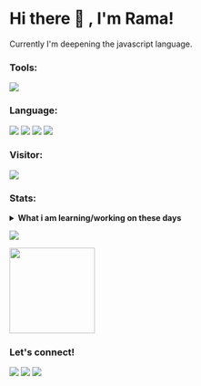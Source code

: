 # Hi there 👋 , I'm Rama!
Currently I'm deepening the javascript language.

### Tools:
<p>
    <img src="https://img.shields.io/badge/Text%20Editor-Visual%20Studio%20Code-blue?&logo=visual%20studio%20code&logoColor=blue" />
</p>

### Language:
<p>
    <img src="https://img.icons8.com/color/48/000000/nodejs.png"/> <img src="https://img.icons8.com/clouds/50/000000/react.png"/> <img src="https://img.icons8.com/color/48/000000/mongodb.png"/> <img src="https://img.icons8.com/office/40/000000/mysql.png"/>
<p>

### Visitor:
<p>
    <img src="https://gpvc.arturio.dev/therevolt" />
</p>

### Stats:
<details>
 <summary><strong>What i am learning/working on these days</strong></summary>
    - 🌱 I’m currently learning ReactJS, ExpressJS, Sequelize</br>
    - 💬 Ask me about anything.</br>
    - 📫 How to reach me: <a href="mailto:ramaseftiansyah12@gmail.com">Email me!</a>  </br>
    - 😄 Pronouns: He/Him </br>
</details>
<p>
    <img src="https://github-readme-stats.vercel.app/api?username=therevolt&show_icons=true&theme=solarized-dark" />
</p>
<p>
    <img src="https://github-readme-stats.vercel.app/api/top-langs/?username=therevolt&layout=compact&theme=midnight-purple" height=150/>
</p>

### Let's connect!
<p>
    <a href="https://www.linkedin.com/in/rama-seftiansyah-8002171b3/" target="blank"><img src="https://img.shields.io/badge/Rama_Seftiansyah-30302f?style=flat&logo=linkedin" /></a>
    <a href="https://www.facebook.com/rama.seftiansyah.14" target="blank"><img src="https://img.shields.io/badge/Rama_Seftiansyah-30302f?style=flat&logo=facebook" /></a>
  <a href="https://wa.me/6289522407667" target="blank"><img src="https://img.shields.io/badge/Chat%20With%20Me!-30302f?style=flat&logo=whatsapp"/></a>
</p>

<!--
**bagusfe/bagusfe** is a ✨ _special_ ✨ repository because its `README.md` (this file) appears on your GitHub profile.

Here are some ideas to get you started:

- 🔭 I’m currently working on ...
- 🌱 I’m currently learning ...
- 👯 I’m looking to collaborate on ...
- 🤔 I’m looking for help with ...
- 💬 Ask me about ...
- 📫 How to reach me: ...
- 😄 Pronouns: ...
- ⚡ Fun fact: ...
-->
